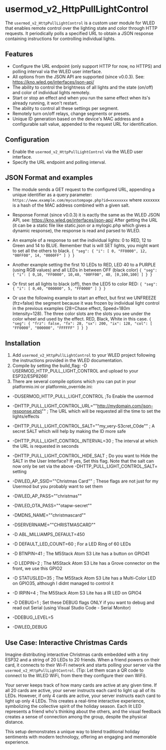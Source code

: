 # usermod_v2_HttpPullLightControl

The `usermod_v2_HttpPullLightControl` is a custom user module for WLED that enables remote control over the lighting state and color through HTTP requests. It periodically polls a specified URL to obtain a JSON response containing instructions for controlling individual lights.

## Features

* Configure the URL endpoint (only support HTTP for now, no HTTPS) and polling interval via the WLED user interface.
* All options from the JSON API are supported (since v0.0.3). See: https://kno.wled.ge/interfaces/json-api/ 
* The ability to control the brightness of all lights and the state (on/off) and color of individual lights remotely.
* Start or stop an effect and when you run the same effect when its's already running, it won't restart.
* The ability to control all these settings per segment.
* Remotely turn on/off relays, change segments or presets.
* Unique ID generation based on the device's MAC address and a configurable salt value, appended to the request URL for identification.

## Configuration
* Enable the `usermod_v2_HttpPullLightControl` via the WLED user interface.
* Specify the URL endpoint and polling interval.

## JSON Format and examples
* The module sends a GET request to the configured URL, appending a unique identifier as a query parameter: `https://www.example.com/mycustompage.php?id=xxxxxxxx` where xxxxxxx is a hash of the MAC address combined with a given salt.

* Response Format (since v0.0.3) it is eactly the same as the WLED JSON API, see: https://kno.wled.ge/interfaces/json-api/
After getting the URL (it can be a static file like static.json or a mylogic.php which gives a dynamic response), the response is read and parsed to WLED.

* An example of a response to set the individual lights: 0 to RED, 12 to Green and 14 to BLUE. Remember that is will SET lights, you might want to set all the others to black.
`{
  "seg":
    {
      "i": [
        0, "FF0000",
        12, "00FF00",
        14, "0000FF"
      ]
    }
}`

* Another example setting the first 10 LEDs to RED, LED 40 to a PURPLE (using RGB values) and all LEDs in between OFF (black color)
`{
  "seg":
    {
      "i": [
        0,10, "FF0000",
        10,40, "00FF00",
        40, [0,100,100]
      ]
    }
}`

* Or first set all lights to black (off), then the LED5 to color RED:
`{
  "seg":
    {
      "i": [
        0,40, "000000",
        5, "FF0000"
      ]
    }
}`

* Or use the following example to start an effect, but first we UNFREEZE (frz=false) the segment because it was frozen by individual light control in the previous examples (28=Chase effect, Speed=180m Intensity=128). The three color slots are the slots you see under the color wheel and used by the effect. RED, Black, White in this case.
`{
  "seg":
    {
	    "frz": false,
      "fx": 28,
      "sx": 200,
      "ix": 128,
	    "col": [
		    "FF0000",
			  "000000",
			  "FFFFFF"
	    ]
	  }
}`


## Installation

1. Add `usermod_v2_HttpPullLightControl` to your WLED project following the instructions provided in the WLED documentation.
2. Compile by setting the build_flag: -D USERMOD_HTTP_PULL_LIGHT_CONTROL and upload to your ESP32/ESP8266!
3. There are several compile options which you can put in your platformio.ini or platformio_override.ini:
- -DUSERMOD_HTTP_PULL_LIGHT_CONTROL   ;To Enable the usermod
- -DHTTP_PULL_LIGHT_CONTROL_URL="\"http://mydomain.com/json-response.php\""   ; The URL which will be requested all the time to set the lights/effects
-  -DHTTP_PULL_LIGHT_CONTROL_SALT="\"my_very-S3cret_C0de\""  ; A secret SALT which will help by making the ID more safe
-  -DHTTP_PULL_LIGHT_CONTROL_INTERVAL=30 ; The interval at which the URL is requested in seconds
-  -DHTTP_PULL_LIGHT_CONTROL_HIDE_SALT ; Do you want to Hide the SALT in the User Interface? If yes, Set this flag. Note that the salt can now only be set via the above -DHTTP_PULL_LIGHT_CONTROL_SALT= setting

-  -DWLED_AP_SSID="\"Christmas Card\"" ; These flags are not just for my Usermod but you probably want to set them
-  -DWLED_AP_PASS="\"christmas\""
-  -DWLED_OTA_PASS="\"otapw-secret\""
-  -DMDNS_NAME="\"christmascard\""
-  -DSERVERNAME="\"CHRISTMASCARD\""
-  -D ABL_MILLIAMPS_DEFAULT=450
-  -D DEFAULT_LED_COUNT=60 ; For a LED Ring of 60 LEDs
-  -D BTNPIN=41  ; The M5Stack Atom S3 Lite has a button on GPIO41
-  -D LEDPIN=2 ; The M5Stack Atom S3 Lite has a Grove connector on the front, we use this GPIO2
-  -D STATUSLED=35 ; The M5Stack Atom S3 Lite has a Multi-Color LED on GPIO35, although I didnt managed to control it
-  -D IRPIN=4  ; The M5Stack Atom S3 Lite has a IR LED on GPIO4

-  -D DEBUG=1  ; Set these DEBUG flags ONLY if you want to debug and read out Serial (using Visual Studio Code - Serial Monitor)
-  -DDEBUG_LEVEL=5
-  -DWLED_DEBUG

## Use Case: Interactive Christmas Cards

Imagine distributing interactive Christmas cards embedded with a tiny ESP32 and a string of 20 LEDs to 20 friends. When a friend powers on their card, it connects to their Wi-Fi network and starts polling your server via the `usermod_v2_HttpPullLightControl`. (Tip: Let them scan a QR code to connect to the WLED WiFi, from there they configure their own WiFi).

Your server keeps track of how many cards are active at any given time. If all 20 cards are active, your server instructs each card to light up all of its LEDs. However, if only 4 cards are active, your server instructs each card to light up only 4 LEDs. This creates a real-time interactive experience, symbolizing the collective spirit of the holiday season. Each lit LED represents a friend who's thinking about the others, and the visual feedback creates a sense of connection among the group, despite the physical distance.

This setup demonstrates a unique way to blend traditional holiday sentiments with modern technology, offering an engaging and memorable experience.